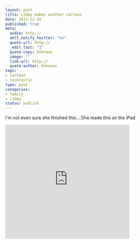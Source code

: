 ```yaml
--- 
layout: post
title: Libby makes another cartoon
date: 2011-12-26
published: true
meta: 
  audio: http://
  aktt_notify_twitter: "no"
  quote-url: http://
  _edit_last: "1"
  quote-copy: Unknown
  image: ""
  link-url: http://
  quote-author: Unknown
tags: 
- cartoon
- toontastic
type: post
categories: 
- family
- Libby
status: publish
---
```

I'm not even sure she finished this....She made this on the iPad

<iframe name="ToontasticiFrame" marginheight="0px" scrolling="no" marginwidth="0px" src="http://toontube.launchpadtoys.com/embed/9524" frameborder="0" height="363px" width="396px" style="border:0px #FFFFFF none;"></iframe>

